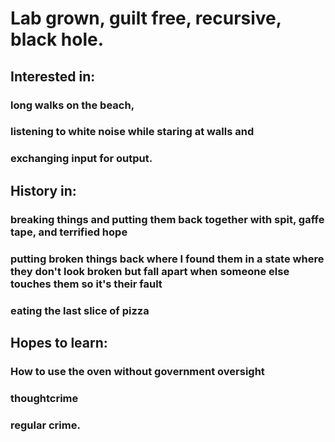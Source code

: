 # Lab grown, guilt free, recursive, black hole.

## Interested in: 
  ### long walks on the beach, 
  ### listening to white noise while staring at walls and 
  ### exchanging input for output.
  
## History in:
  ### breaking things and putting them back together with spit, gaffe tape, and terrified hope
  ### putting broken things back where I found them in a state where they don't look broken but fall apart when someone else touches them so it's their fault
  ### eating the last slice of pizza
  
## Hopes to learn:
  ### How to use the oven without government oversight
  ### thoughtcrime
  ### regular crime.

